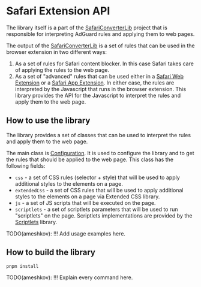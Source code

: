 # Safari Extension API

The library itself is a part of the [SafariConverterLib] project that is
responsible for interpreting AdGuard rules and applying them to web pages.

The output of the [SafariConverterLib] is a set of rules that can be used in
the browser extension in two different ways:

1. As a set of rules for Safari content blocker. In this case Safari takes care
   of applying the rules to the web page.
2. As a set of "advanced" rules that can be used either in a
   [Safari Web Extension][SafariWebExtension] or a [Safari App Extension][SafariAppExtension].
   In either case, the rules are interpreted by the Javascript that runs in the
   browser extension. This library provides the API for the Javascript to
   interpret the rules and apply them to the web page.

[SafariConverterLib]: https://github.com/AdguardTeam/SafariConverterLib
[SafariWebExtension]: https://developer.apple.com/documentation/safariservices/safari-web-extensions
[SafariAppExtension]: https://developer.apple.com/documentation/safariservices/safari-app-extensions

## How to use the library

The library provides a set of classes that can be used to interpret the rules
and apply them to the web page.

The main class is [Configuration]. It is used to configure the
library and to get the rules that should be applied to the web page. This class
has the following fields:

- `css` - a set of CSS rules (selector + style) that will be used to apply
  additional styles to the elements on a page.
- `extendedCss` - a set of CSS rules that will be used to apply additional
  styles to the elements on a page via Extended CSS library.
- `js` - a set of JS scripts that will be executed on the page.
- `scriptlets` - a set of scriptlets parameters that will be used to run
  "scriptlets" on the page. Scriptlets implementations are provided by the
  [Scriptlets] library.

[Scriptlets]: https://github.com/AdguardTeam/Scriptlets
[Configuration]: src/configuration.ts

TODO(ameshkov): !!! Add usage examples here.

## How to build the library

```sh
pnpm install
```

TODO(ameshkov): !!! Explain every command here.
